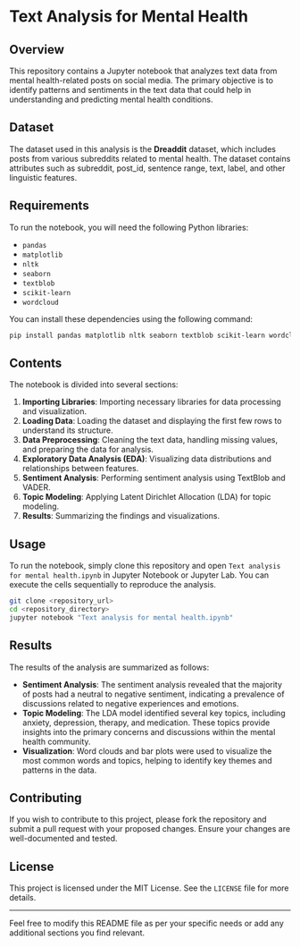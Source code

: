 # Text Analysis for Mental Health

## Overview

This repository contains a Jupyter notebook that analyzes text data from mental health-related posts on social media. The primary objective is to identify patterns and sentiments in the text data that could help in understanding and predicting mental health conditions.

## Dataset

The dataset used in this analysis is the **Dreaddit** dataset, which includes posts from various subreddits related to mental health. The dataset contains attributes such as subreddit, post_id, sentence range, text, label, and other linguistic features.

## Requirements

To run the notebook, you will need the following Python libraries:

- `pandas`
- `matplotlib`
- `nltk`
- `seaborn`
- `textblob`
- `scikit-learn`
- `wordcloud`

You can install these dependencies using the following command:

```bash
pip install pandas matplotlib nltk seaborn textblob scikit-learn wordcloud
```

## Contents

The notebook is divided into several sections:

1. **Importing Libraries**: Importing necessary libraries for data processing and visualization.
2. **Loading Data**: Loading the dataset and displaying the first few rows to understand its structure.
3. **Data Preprocessing**: Cleaning the text data, handling missing values, and preparing the data for analysis.
4. **Exploratory Data Analysis (EDA)**: Visualizing data distributions and relationships between features.
5. **Sentiment Analysis**: Performing sentiment analysis using TextBlob and VADER.
6. **Topic Modeling**: Applying Latent Dirichlet Allocation (LDA) for topic modeling.
7. **Results**: Summarizing the findings and visualizations.

## Usage

To run the notebook, simply clone this repository and open `Text analysis for mental health.ipynb` in Jupyter Notebook or Jupyter Lab. You can execute the cells sequentially to reproduce the analysis.

```bash
git clone <repository_url>
cd <repository_directory>
jupyter notebook "Text analysis for mental health.ipynb"
```

## Results

The results of the analysis are summarized as follows:

- **Sentiment Analysis**: The sentiment analysis revealed that the majority of posts had a neutral to negative sentiment, indicating a prevalence of discussions related to negative experiences and emotions.
- **Topic Modeling**: The LDA model identified several key topics, including anxiety, depression, therapy, and medication. These topics provide insights into the primary concerns and discussions within the mental health community.
- **Visualization**: Word clouds and bar plots were used to visualize the most common words and topics, helping to identify key themes and patterns in the data.

## Contributing

If you wish to contribute to this project, please fork the repository and submit a pull request with your proposed changes. Ensure your changes are well-documented and tested.

## License

This project is licensed under the MIT License. See the `LICENSE` file for more details.

---

Feel free to modify this README file as per your specific needs or add any additional sections you find relevant.
